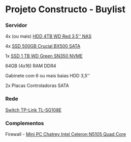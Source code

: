# Projeto Constructo - Buylist

### Servidor

4x (ou mais) [HDD 4TB WD Red 3,5'' NAS](https://www.kabum.com.br/produto/114923)

4x [SSD 500GB Crucial BX500 SATA](https://www.kabum.com.br/produto/378464)

1x [SSD 1 TB WD Green SN350 NVME](https://www.kabum.com.br/produto/283252)

64GB (4x16) RAM DDR4

Gabinete com 6 ou mais baias HDD 3,5''

2x Placas Controladoras SATA

### Rede

[Switch TP-Link TL-SG108E](https://www.pichau.com.br/switch-tp-link-easy-smart-8-portas-1000mbps-tl-sg108e?gclid=CjwKCAiA5Y6eBhAbEiwA_2ZWIVHjaR3un6GbQ-mlAzTkKWRBXDb7lTIvjKUJKX57_lnZBCMA-cplJxoCWl4QAvD_BwE)

### Complementos

Firewall - [Mini PC Chatrey Intel Celeron N5105 Quad Core](https://pt.aliexpress.com/item/4001166656473.html)

